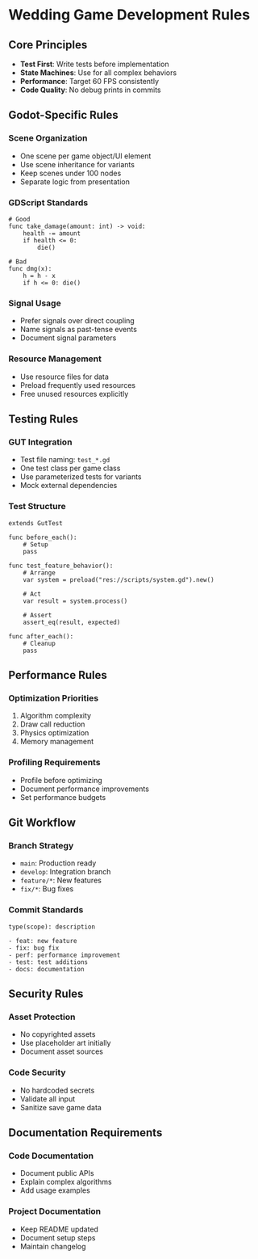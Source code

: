 # Wedding Game Development Rules

## Core Principles
- **Test First**: Write tests before implementation
- **State Machines**: Use for all complex behaviors
- **Performance**: Target 60 FPS consistently
- **Code Quality**: No debug prints in commits

## Godot-Specific Rules

### Scene Organization
- One scene per game object/UI element
- Use scene inheritance for variants
- Keep scenes under 100 nodes
- Separate logic from presentation

### GDScript Standards
```gdscript
# Good
func take_damage(amount: int) -> void:
    health -= amount
    if health <= 0:
        die()

# Bad
func dmg(x):
    h = h - x
    if h <= 0: die()
```

### Signal Usage
- Prefer signals over direct coupling
- Name signals as past-tense events
- Document signal parameters

### Resource Management
- Use resource files for data
- Preload frequently used resources
- Free unused resources explicitly

## Testing Rules

### GUT Integration
- Test file naming: `test_*.gd`
- One test class per game class
- Use parameterized tests for variants
- Mock external dependencies

### Test Structure
```gdscript
extends GutTest

func before_each():
    # Setup
    pass

func test_feature_behavior():
    # Arrange
    var system = preload("res://scripts/system.gd").new()
    
    # Act
    var result = system.process()
    
    # Assert
    assert_eq(result, expected)

func after_each():
    # Cleanup
    pass
```

## Performance Rules

### Optimization Priorities
1. Algorithm complexity
2. Draw call reduction
3. Physics optimization
4. Memory management

### Profiling Requirements
- Profile before optimizing
- Document performance improvements
- Set performance budgets

## Git Workflow

### Branch Strategy
- `main`: Production ready
- `develop`: Integration branch
- `feature/*`: New features
- `fix/*`: Bug fixes

### Commit Standards
```
type(scope): description

- feat: new feature
- fix: bug fix
- perf: performance improvement
- test: test additions
- docs: documentation
```

## Security Rules

### Asset Protection
- No copyrighted assets
- Use placeholder art initially
- Document asset sources

### Code Security
- No hardcoded secrets
- Validate all input
- Sanitize save game data

## Documentation Requirements

### Code Documentation
- Document public APIs
- Explain complex algorithms
- Add usage examples

### Project Documentation
- Keep README updated
- Document setup steps
- Maintain changelog
